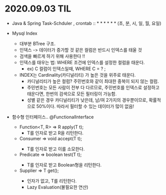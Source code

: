 # 2020.09.03 TIL

- Java & Spring Task-Schduler , crontab :: * * * * * * (초, 분, 시, 일, 월, 요일)

- Mysql Index
  - 대부분 BTree 구조.
  - 인덱스 -> 데이터가 증가할 것 같은 컬럼은 반드시 인덱스를 태울 것
  - 검색을 빠르게 하기 위해 사용한다 !!
  - 인덱스를 태우는 법: WHERE 조건에 인덱스를 설정한 컬럼을 태운다.
    - ex) C 컬럼이 인덱스일때, WHERE C = ? ;
  - INDEX는 Cardinality(카디널리티) 가 높은 것을 위주로 태운다.
    - 카디널리티가 높은 컬럼? 주민번호와 같이 최대한 중복이 되지 않는 컬럼.
    - 주민번호는 모든 사람이 전부 다 다르므로, 주민번호를 인덱스로 설정하고 태운다면, 한번의 검색으로 모든 필터링이 가능함.
    - 성별 같은 경우 카디널리티가 낮은데, 남/여 2가지의 경우뿐이므로, 확률적으로 50%이다. 따라서 필터할 수 있는 데이터가 많이 없음!
- 함수형 인터페이스.. @FunctionalInterface
  - Function<T, R> => R apply(T t); 
    - T를 인자로 받고 R을 리턴한다.
  - Consumer<T> => void accept(T t);
    - T를 인자로 받고 이를 소모한다.
  - Predicate<T> => boolean test(T t);
    - T를 인자로 받고 Boolean형을 리턴한다.
  - Supplier<T> => T get();
    - 인자가 없고, T를 리턴한다.
    - Lazy Evaluation(불필요한 연산)
    
